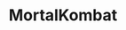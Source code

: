 ---
title: MortalKombat
crosslinks:
- outrun
- AskReddit
- kof
- Serendipity
- pcmasterrace
- OtakuVisualArts
- me_irl
- gaming
- livven
- INJUSTICE
- indiegameswap
- OhioGamers
- pcgaming
- SFM
- BlackPeopleTwitter
---